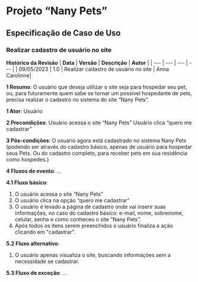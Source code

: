 # **Projeto “Nany Pets”** 

## **Especificação de Caso de Uso**

### **Realizar cadastro de usuário no site**

**Histórico da Revisão**
| **Data** | **Versão** | **Descrição** | **Autor** |
| --- | --- | --- | --- |
| 09/05/2023 | 1.0 | Realizar cadastro de usuário no site | Anna Carolinne|

**1 Resumo**:
O usuário que deseja utilizar o site seja para hospedar seu pet, ou, para futuramente quem sabe se tornar um possível hospedante de pets, precisa realizar o cadastro no sistema do site “Nany Pets”.

**1 Ator**:
Usuário

**2 Precondições**:
Usuário acessa o site “Nany Pets” 
Usuário clica “quero me cadastrar”

**3 Pós-condições**:
O usuário agora está cadastrado no sistema Nany Pets (podendo ser através do cadastro básico, apenas de usuário para hospedar seus Pets. Ou do cadastro completo, para receber pets em sua residência como hospedes.)

**4 Fluxos de evento**:
...

**4.1 Fluxo básico**:
1. O usuário acessa o site “Nany Pets”
2. O usuário clica na opção “quero me cadastrar”
3. O usuário é levado a página de cadastro onde vai inserir suas informações, no caso do cadastro básico: e-mail, nome, sobrenome, celular, senha e como conheceu o site “Nany Pets”. 
4. Após todos os itens serem preenchidos o usuário finaliza a ação clicando em "cadastrar".

**5.2 Fluxo alternativo**:
1. O usuário apenas visualiza o site, buscando informações sem a necessidade se cadastrar.

**5.3 Fluxo de exceção**: ...
